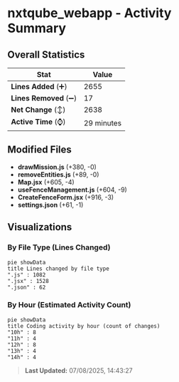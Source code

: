 # nxtqube_webapp - Activity Summary 

## Overall Statistics

| Stat                   | Value                                                             |
| ---------------------- | ----------------------------------------------------------------- |
| **Lines Added** (➕)   | 2655                                          |
| **Lines Removed** (➖) | 17                                        |
| **Net Change** (↕)    | 2638                |
| **Active Time** (⌚)   | 29 minutes |


## Modified Files
- **drawMission.js** (+380, -0)
- **removeEntities.js** (+89, -0)
- **Map.jsx** (+605, -4)
- **useFenceManagement.js** (+604, -9)
- **CreateFenceForm.jsx** (+916, -3)
- **settings.json** (+61, -1)

## Visualizations

### By File Type (Lines Changed)

```mermaid
pie showData
title Lines changed by file type
".js" : 1082
".jsx" : 1528
".json" : 62
```

### By Hour (Estimated Activity Count)

```mermaid
pie showData
title Coding activity by hour (count of changes)
"10h" : 8
"11h" : 4
"12h" : 8
"13h" : 4
"14h" : 4
```


> **Last Updated:** 07/08/2025, 14:43:27